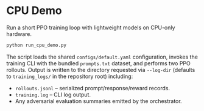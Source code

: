 # CPU Demo

Run a short PPO training loop with lightweight models on CPU-only hardware.

```bash
python run_cpu_demo.py
```

The script loads the shared `configs/default.yaml` configuration, invokes the
training CLI with the bundled `prompts.txt` dataset, and performs two PPO
rollouts. Output is written to the directory requested via `--log-dir` (defaults
to `training_logs/` in the repository root) including:

- `rollouts.jsonl` – serialized prompt/response/reward records.
- `training.log` – CLI log output.
- Any adversarial evaluation summaries emitted by the orchestrator.
